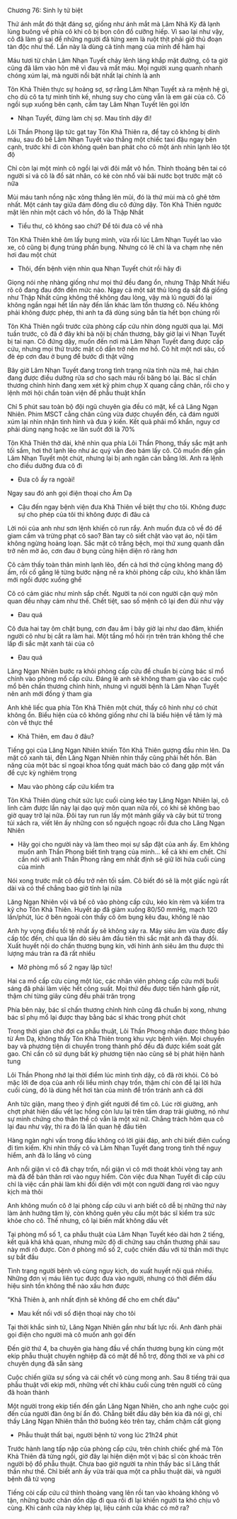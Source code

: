 




Chương 76: Sinh ly tử biệt

Thứ ánh mắt đó thật đáng sợ, giống như ánh mắt mà Lâm Nhã Kỳ đã lạnh lùng buông về phía cô khi cô bị bọn côn đồ cưỡng hiếp. Vì sao lại như vậy, cô đã làm gì sai để những người đã từng xem là ruột thịt phải giở thủ đoạn tàn độc như thế. Lần này là dùng cả tính mạng của mình để hãm hại

Máu tươi từ chân Lâm Nhạn Tuyết chảy lênh láng khắp mặt đường, cô ta giờ cũng đã lâm vào hôn mê vì đau và mất máu. Mọi người xung quanh nhanh chóng xúm lại, mà người nổi bật nhất lại chính là anh

Tôn Khả Thiên thực sự hoảng sợ, sợ rằng Lâm Nhạn Tuyết xả ra mệnh hệ gì, cho dù cô ta tự mình tính kế, nhưng suy cho cùng vẫn là em gái của cô. Cô ngồi sụp xuống bên cạnh, cầm tay Lâm Nhạn Tuyết lên gọi lớn

- Nhạn Tuyết, đừng làm chị sợ. Mau tỉnh dậy đi!

Lôi Thần Phong lập tức gạt tay Tôn Khả Thiên ra, để tay cô không bị dính máu, sau đó bế Lâm Nhạn Tuyết vào thẳng một chiếc taxi đậu ngay bên cạnh, trước khi đi còn không quên ban phát cho cô một ánh nhìn lạnh lẽo tột độ

Chỉ còn lại một mình cô ngồi lại với đôi mắt vô hồn. Thỉnh thoảng bên tai có người sỉ vả cô là đồ sát nhân, có kẻ còn nhổ vài bãi nước bọt trước mặt cô nữa

Mùi máu tanh nồng nặc xông thẳng lên mũi, đó là thứ mùi mà cô ghê tởm nhất. Một cánh tay giữa đám đông dìu cô đứng dậy. Tôn Khả Thiên ngước mặt lên nhìn một cách vô hồn, đó là Thập Nhất

- Tiểu thư, cô không sao chứ? Để tôi đưa cô về nhà

Tôn Khả Thiên khẽ ôm lấy bụng mình, vừa rồi lúc Lâm Nhạn Tuyết lao vào xe, cô cũng bị đụng trúng phần bụng. Nhưng có lẽ chỉ là va chạm nhẹ nên hơi đau một chút

- Thôi, đến bệnh viện nhìn qua Nhạn Tuyết chút rồi hãy đi

Giọng nói nhẹ nhàng giống như mọi thứ đều đang ổn, nhưng Thập Nhất hiểu rõ cô đang đau đớn đến mức nào. Ngay cả một sát thủ lòng dạ sắt đá giống như Thập Nhất cũng không thể không đau lòng, vậy mà lũ người đó lại không ngần ngại hết lần này đến lần khác làm tổn thương cô. Nếu không phải không được phép, thì anh ta đã dùng súng bắn tỉa hết bọn chúng rồi


Tôn Khả Thiên ngồi trước cửa phòng cấp cứu nhìn dòng người qua lại. Mới tuần trước, cô đã ở đây khi bà nội bị chấn thương, bây giờ lại vì Nhạn Tuyết bị tai nạn. Cô đứng dậy, muốn đến nơi mà Lâm Nhạn Tuyết đang được cấp cứu, nhưng mọi thứ trước mặt cô dần trở nên mơ hồ. Cô hít một nơi sâu, cố đè ép cơn đau ở bụng để bước đi thật vững

Bây giờ Lâm Nhạn Tuyết đang trong tình trạng nửa tỉnh nửa mê, hai chân đang được điều dưỡng rửa sơ cho sạch máu rồi băng bó lại. Bác sĩ chấn thương chỉnh hình đang xem xét kỹ phim chụp X quang cẳng chân, rồi cho y lệnh mời hội chẩn toàn viện để phẫu thuật khẩn

Chỉ 5 phút sau toàn bộ đội ngũ chuyên gia đều có mặt, kể cả Lăng Ngạn Nhiên. Phim MSCT cẳng chân cũng vừa được chuyển đến, cả đám người xúm lại nhìn nhận tình hình và đưa ý kiến. Kết quả phải mổ khẩn, nguy cơ phải dùng nạng hoặc xe lăn suốt đời là 70%

Tôn Khả Thiên thở dài, khẽ nhìn qua phía Lôi Thần Phong, thấy sắc mặt anh tối sầm, hơi thở lạnh lẽo như ác quỷ vẫn đeo bám lấy cô. Cô muốn đến gần Lâm Nhạn Tuyết một chút, nhưng lại bị anh ngăn cản bằng lời. Anh ra lệnh cho điều dưỡng đưa cô đi

- Đưa cô ấy ra ngoài!

Ngay sau đó anh gọi điện thoại cho Ám Dạ

- Cậu đến ngay bệnh viện đưa Khả Thiên về biệt thự cho tôi. Không được sự cho phép của tôi thì không được đi đâu cả

Lời nói của anh như sơn lệnh khiến cô run rẩy. Anh muốn đưa cô về đó để giam cầm và trừng phạt cô sao? Bàn tay cô siết chặt vào vạt áo, nội tâm không ngừng hoảng loạn. Sắc mặt cô trắng bệch, mọi thứ xung quanh dẫn trở nên mờ ảo, cơn đau ở bụng cũng hiện diện rõ ràng hơn

Cô cảm thấy toàn thân mình lạnh lẽo, đến cả hơi thở cũng không mang độ ấm, rồi cố gắng lê từng bước nặng nề ra khỏi phòng cấp cứu, khó khăn lắm mới ngồi được xuống ghế

Cô có cảm giác như mình sắp chết. Người ta nói con người cận quỷ môn quan đều nhạy cảm như thế. Chết tiệt, sao số mệnh cô lại đen đủi như vậy

- Đau quá

Cô đưa hai tay ôm chặt bụng, cơn đau âm ỉ bây giờ lại như dao đâm, khiến người cô như bị cắt ra làm hai. Một tầng mồ hôi rịn trên trán không thể che lấp đi sắc mặt xanh tái của cô

- Đau quá

Lăng Ngạn Nhiên bước ra khỏi phòng cấp cứu để chuẩn bị cùng bác sĩ mổ chính vào phòng mổ cấp cứu. Đáng lẽ anh sẽ không tham gia vào các cuộc mổ bên chấn thương chỉnh hình, nhưng vì người bệnh là Lâm Nhạn Tuyết nên anh mới đồng ý tham gia

Anh khẽ liếc qua phía Tôn Khả Thiên một chút, thấy cô hình như có chút không ổn. Biểu hiện của cô không giống như chỉ là biểu hiện về tâm lý mà còn về thực thể

- Khả Thiên, em đau ở đâu?


Tiếng gọi của Lăng Ngạn Nhiên khiến Tôn Khả Thiên gượng đầu nhìn lên. Da mặt cô xanh tái, đến Lăng Ngạn Nhiên nhìn thấy cũng phải hết hồn. Bản năng của một bác sĩ ngoại khoa tổng quát mách bảo cô đang gặp một vấn đề cực kỳ nghiêm trọng

- Mau vào phòng cấp cứu kiểm tra

Tôn Khả Thiên dùng chút sức lực cuối cùng kéo tay Lăng Ngạn Nhiên lại, cô linh cảm được lần này lại dạo quỷ môn quan nữa rồi, có khi sẽ không bao giờ quay trở lại nữa. Đôi tay run run lấy một mảnh giấy và cây bút từ trong túi xách ra, viết lên ấy những con số nguệch ngoạc rồi đưa cho Lăng Ngạn Nhiên

- Hãy gọi cho người này và làm theo mọi sự sắp đặt của anh ấy. Em không muốn anh Thần Phong biết tình trạng của mình... kể cả khi em chết. Chỉ cần nói với anh Thần Phong rằng em nhất định sẽ giữ lời hứa cuối cùng của mình

Nói xong trước mắt cô đều trở nên tối sầm. Cô biết đó sẽ là một giấc ngủ rất dài và có thể chẳng bao giờ tỉnh lại nữa

Lăng Ngạn Nhiên vội vã bế cô vào phòng cấp cứu, kéo kín rèm và kiểm tra kỹ cho Tôn Khả Thiên. Huyết áp đã giảm xuống 80/50 mmHg, mạch 120 lần/phút, lúc ở bên ngoài còn thấy cô ôm bụng kêu đau, không lẽ nào

Anh hy vọng điều tồi tệ nhất ấy sẽ không xảy ra. Máy siêu âm vừa được đẩy cấp tốc đến, chỉ qua lần dò siêu âm đầu tiên thì sắc mặt anh đã thay đổi. Xuất huyết nội do chấn thương bụng kín, với hình ảnh siêu âm thu được thì lượng máu tràn ra đã rất nhiều

- Mở phòng mổ số 2 ngay lập tức!

Hai ca mổ cấp cứu cùng một lúc, các nhân viên phòng cấp cứu mới buổi sáng đã phải làm việc hết công suất. Mọi thứ đều được tiến hành gấp rút, thậm chí từng giây cũng đều phải trân trọng

Phía bên này, bác sĩ chấn thương chỉnh hình cũng đã chuẩn bị xong, nhưng bác sĩ phụ mổ lại được thay bằng bác sĩ khác trong phút chót

Trong thời gian chờ đợi ca phẫu thuật, Lôi Thần Phong nhận được thông báo từ Ám Dạ, không thấy Tôn Khả Thiên trong khu vực bệnh viện. Mọi chuyến bay và phương tiện di chuyển trong thành phố đều đã được kiểm soát gắt gao. Chỉ cần cô sử dụng bất kỳ phương tiện nào cũng sẽ bị phát hiện hành tung

Lôi Thần Phong nhớ lại thời điểm lúc mình tỉnh dậy, cô đã rời khỏi. Cô bỏ mặc lời đe dọa của anh rồi liều mình chạy trốn, thậm chí còn để lại lời hứa cuối cùng, đó là dùng hết hơi tàn của mình để trốn tránh anh cả đời

Anh tức giận, mang theo ý định giết người để tìm cô. Lúc rời giường, anh chợt phát hiện dấu vết lạc hồng còn lưu lại trên tấm drap trải giường, nó như sự minh chứng cho thân thể cô vẫn là một xử nữ. Chẳng trách hôm qua cô lại đau như vậy, thì ra đó là lần quan hệ đầu tiên

Hàng ngàn nghi vấn trong đầu không có lời giải đáp, anh chỉ biết điên cuồng đi tìm kiếm. Khi nhìn thấy cô và Lâm Nhạn Tuyết đang trong tình thế nguy hiểm, anh đã lo lắng vô cùng

Anh nổi giận vì cô đã chạy trốn, nổi giận vì cô mới thoát khỏi vòng tay anh mà đã để bản thân rơi vào nguy hiểm. Còn việc đưa Nhạn Tuyết đi cấp cứu chỉ là việc cần phải làm khi đối diện với một con người đang rơi vào nguy kịch mà thôi

Anh không muốn cô ở lại phòng cấp cứu vì anh biết cô dễ bị những thứ này làm ảnh hưởng tâm lý, còn không quên yêu cầu một bác sĩ kiểm tra sức khỏe cho cô. Thế nhưng, cô lại biến mất không dấu vết


Tại phòng mổ số 1, ca phẫu thuật của Lâm Nhạn Tuyết kéo dài hơn 2 tiếng, kết quả khá khả quan, nhưng mức độ di chứng sau chấn thương phải sau này mới rõ được. Còn ở phòng mổ số 2, cuộc chiến đấu với tử thần mới thực sự bắt đầu

Tình trạng người bệnh vô cùng nguy kịch, do xuất huyết nội quá nhiều. Những đơn vị máu liên tục được đưa vào người, nhưng có thời điểm dấu hiệu sinh tồn không thể nào xấu hơn được

"Khả Thiên à, anh nhất định sẽ không để cho em chết đâu"

- Mau kết nối với số điện thoại này cho tôi

Tại thời khắc sinh tử, Lăng Ngạn Nhiên gần như bất lực rồi. Anh đành phải gọi điện cho người mà cô muốn anh gọi đến

Đến giờ thứ 4, ba chuyên gia hàng đầu về chấn thương bụng kín cùng một ekip phẫu thuật chuyên nghiệp đã có mặt để hỗ trợ, đồng thời xe và phi cơ chuyên dụng đã sẵn sàng

Cuộc chiến giữa sự sống và cái chết vô cùng mong anh. Sau 8 tiếng trải qua phẫu thuật với ekip mới, những vết chỉ khâu cuối cùng trên người cô cũng đã hoàn thành

Một người trong ekip tiến đến gần Lăng Ngạn Nhiên, cho anh nghe cuộc gọi đến của người đàn ông bí ẩn đó. Chẳng biết đầu dây bên kia đã nói gì, chỉ thấy Lăng Ngạn Nhiên thẫn thờ buông kéo trên tay, chầm chậm cất giọng

- Phẫu thuật thất bại, người bệnh tử vong lúc 21h24 phút

Trước hành lang tấp nập của phòng cấp cứu, trên chính chiếc ghế mà Tôn Khả Thiên đã từng ngồi, giờ đây lại hiện diện một vị bác sĩ còn khoác trên người bộ đồ phẫu thuật. Chưa bao giờ người ta nhìn thấy bác sĩ Lăng thất thần như thế. Chỉ biết anh ấy vừa trải qua một ca phẫu thuật dài, và người bệnh đã tử vọng

Tiếng còi cấp cứu cứ thỉnh thoảng vang lên rồi tan vào khoảng không vô tận, những bước chân dồn dập đi qua rồi đi lại khiến người ta khó chịu vô cùng. Khi cánh cửa này khép lại, liệu cánh cửa khác có mở ra?




